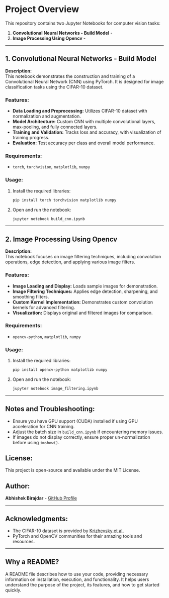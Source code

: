 
# Project Overview

This repository contains two Jupyter Notebooks for computer vision tasks: 

1. **Convolutional Neural Networks - Build Model** - 
2. **Image Processing Using Opencv** - 

---

## 1. Convolutional Neural Networks - Build Model
**Description:**  
This notebook demonstrates the construction and training of a Convolutional Neural Network (CNN) using PyTorch. It is designed for image classification tasks using the CIFAR-10 dataset.

### Features:
- **Data Loading and Preprocessing:** Utilizes CIFAR-10 dataset with normalization and augmentation.
- **Model Architecture:** Custom CNN with multiple convolutional layers, max-pooling, and fully connected layers.
- **Training and Validation:** Tracks loss and accuracy, with visualization of training progress.
- **Evaluation:** Test accuracy per class and overall model performance.

### Requirements:
- `torch`, `torchvision`, `matplotlib`, `numpy`

### Usage:
1. Install the required libraries:  
    ```bash
    pip install torch torchvision matplotlib numpy
    ```
2. Open and run the notebook:
    ```bash
    jupyter notebook build_cnn.ipynb
    ```

---

## 2. Image Processing Using Opencv
**Description:**  
This notebook focuses on image filtering techniques, including convolution operations, edge detection, and applying various image filters.

### Features:
- **Image Loading and Display:** Loads sample images for demonstration.
- **Image Filtering Techniques:** Applies edge detection, sharpening, and smoothing filters.
- **Custom Kernel Implementation:** Demonstrates custom convolution kernels for advanced filtering.
- **Visualization:** Displays original and filtered images for comparison.

### Requirements:
- `opencv-python`, `matplotlib`, `numpy`

### Usage:
1. Install the required libraries:  
    ```bash
    pip install opencv-python matplotlib numpy
    ```
2. Open and run the notebook:
    ```bash
    jupyter notebook image_filtering.ipynb
    ```

---

## Notes and Troubleshooting:
- Ensure you have GPU support (CUDA) installed if using GPU acceleration for CNN training.
- Adjust the batch size in `build_cnn.ipynb` if encountering memory issues.
- If images do not display correctly, ensure proper un-normalization before using `imshow()`.

## License:
This project is open-source and available under the MIT License.

## Author:
**Abhishek Birajdar** - [GitHub Profile](https://github.com/AbhishekBirajdar/CSCI611_Spring25_Birajdar_Abhishek)

---

## Acknowledgments:
- The CIFAR-10 dataset is provided by [Krizhevsky et al.](https://www.cs.toronto.edu/~kriz/cifar.html)
- PyTorch and OpenCV communities for their amazing tools and resources.

---

## Why a README?
A README file describes how to use your code, providing necessary information on installation, execution, and functionality. It helps users understand the purpose of the project, its features, and how to get started quickly.

